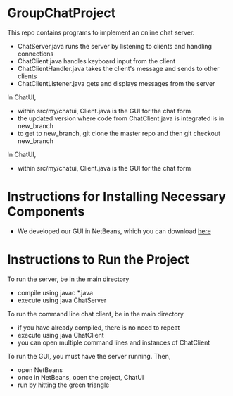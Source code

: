 # GroupChatProject

This repo contains programs to implement an online chat server.

* ChatServer.java runs the server by listening to clients and handling connections
* ChatClient.java handles keyboard input from the client
* ChatClientHandler.java takes the client's message and sends to other clients
* ChatClientListener.java gets and displays messages from the server

In ChatUI,
* within src/my/chatui, Client.java is the GUI for the chat form
* the updated version where code from ChatClient.java is integrated is in new_branch
* to get to new_branch, git clone the master repo and then git checkout new_branch

In ChatUI,
* within src/my/chatui, Client.java is the GUI for the chat form


# Instructions for Installing Necessary Components
* We developed our GUI in NetBeans, which you can download [here](https://netbeans.org/downloads/)

# Instructions to Run the Project
To run the server, be in the main directory
* compile using javac *.java
* execute using java ChatServer

To run the command line chat client, be in the main directory
* if you have already compiled, there is no need to repeat
* execute using java ChatClient
* you can open multiple command lines and instances of ChatClient

To run the GUI, you must have the server running. Then,
* open NetBeans
* once in NetBeans, open the project, ChatUI
* run by hitting the green triangle

